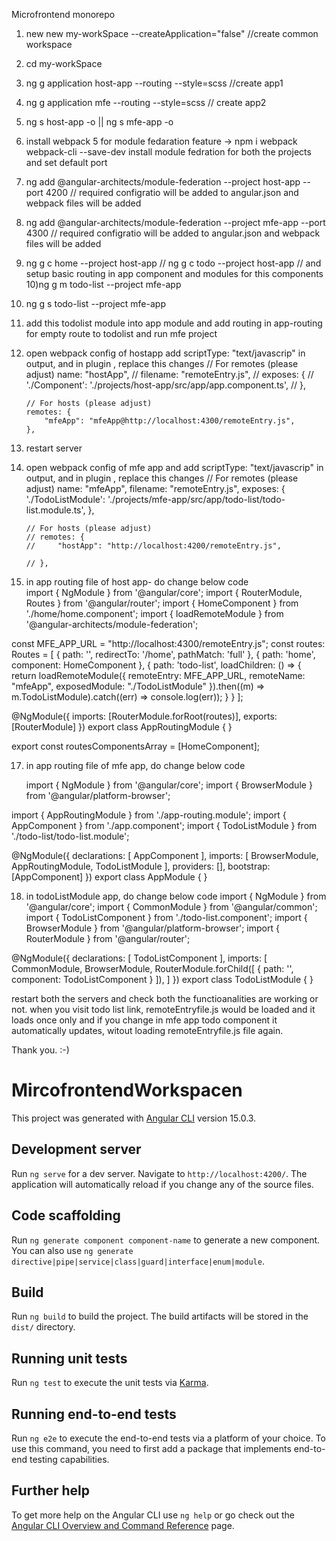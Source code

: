 
Microfrontend monorepo

1) new new my-workSpace --createApplication="false" //create common workspace
2) cd my-workSpace
3) ng g application host-app --routing  --style=scss //create app1
4) ng g application mfe --routing --style=scss // create app2
5) ng s host-app -o || ng s mfe-app -o
6) install webpack 5 for module fedaration feature -> npm i webpack webpack-cli --save-dev
install module fedration for both the projects and set default port 
7) ng add @angular-architects/module-federation --project host-app --port 4200 // required configratio will be added to angular.json and webpack files will be added
8) ng add @angular-architects/module-federation --project mfe-app --port 4300 // required configratio will be added to angular.json and webpack files will be added
9) ng g c home --project host-app // ng g c todo --project host-app // and setup basic routing in app component and modules for this components
10)ng g m todo-list --project mfe-app 
11) ng g s todo-list --project mfe-app
12) add this todolist module into app module and add routing in app-routing for empty route to todolist and run mfe project
13) open webpack config of hostapp add scriptType: "text/javascrip" in output, and in plugin , replace this changes
    // For remotes (please adjust)
        name: "hostApp",
        // filename: "remoteEntry.js",
        // exposes: {
        //     './Component': './projects/host-app/src/app/app.component.ts',
        // },        
        
        // For hosts (please adjust)
        remotes: {
            "mfeApp": "mfeApp@http://localhost:4300/remoteEntry.js",
        },


14) restart server
15) open webpack config of mfe app and add scriptType: "text/javascrip" in output, and in plugin , replace this changes 
    // For remotes (please adjust)
        name: "mfeApp",
        filename: "remoteEntry.js",
        exposes: {
            './TodoListModule': './projects/mfe-app/src/app/todo-list/todo-list.module.ts',
        },        
        
        // For hosts (please adjust)
        // remotes: {
        //     "hostApp": "http://localhost:4200/remoteEntry.js",

        // },

16) in app routing file of host app- do change below code   
    import { NgModule } from '@angular/core';
import { RouterModule, Routes } from '@angular/router';
import { HomeComponent } from './home/home.component';
import { loadRemoteModule } from '@angular-architects/module-federation';

const MFE_APP_URL = "http://localhost:4300/remoteEntry.js";
const routes: Routes = [
  { path: '', redirectTo: '/home', pathMatch: 'full' },
  { path: 'home', component: HomeComponent },
  { path: 'todo-list',
    loadChildren: () => {
      return loadRemoteModule({
        remoteEntry: MFE_APP_URL,
        remoteName: "mfeApp",
        exposedModule: "./TodoListModule"
      }).then((m) => m.TodoListModule).catch((err) => console.log(err));
    }
  }
];

@NgModule({
  imports: [RouterModule.forRoot(routes)],
  exports: [RouterModule]
})
export class AppRoutingModule { }

export const routesComponentsArray = [HomeComponent];

17) in app routing file of mfe app, do change below code

    import { NgModule } from '@angular/core';
import { BrowserModule } from '@angular/platform-browser';

import { AppRoutingModule } from './app-routing.module';
import { AppComponent } from './app.component';
import { TodoListModule } from './todo-list/todo-list.module';

@NgModule({
  declarations: [
    AppComponent
  ],
  imports: [
    BrowserModule,
    AppRoutingModule,
    TodoListModule
  ],
  providers: [],
  bootstrap: [AppComponent]
})
export class AppModule { }


18) in todoListModule app, do change below code
    import { NgModule } from '@angular/core';
import { CommonModule } from '@angular/common';
import { TodoListComponent } from './todo-list.component';
import { BrowserModule } from '@angular/platform-browser';
import { RouterModule } from '@angular/router';

@NgModule({
  declarations: [
    TodoListComponent
  ],
  imports: [
    CommonModule,
    BrowserModule,
    RouterModule.forChild([
      {
        path: '', component: TodoListComponent
      }
    ]),
  ]
})
export class TodoListModule { }


restart both the servers and check both the functioanalities are working or not.
when you visit todo list link, remoteEntryfile.js would be loaded and it loads once only and if you change in mfe app todo component it automatically updates, witout loading remoteEntryfile.js file again.

Thank you. :-)

# MircofrontendWorkspacen

This project was generated with [Angular CLI](https://github.com/angular/angular-cli) version 15.0.3.

## Development server

Run `ng serve` for a dev server. Navigate to `http://localhost:4200/`. The application will automatically reload if you change any of the source files.

## Code scaffolding

Run `ng generate component component-name` to generate a new component. You can also use `ng generate directive|pipe|service|class|guard|interface|enum|module`.

## Build

Run `ng build` to build the project. The build artifacts will be stored in the `dist/` directory.

## Running unit tests

Run `ng test` to execute the unit tests via [Karma](https://karma-runner.github.io).

## Running end-to-end tests

Run `ng e2e` to execute the end-to-end tests via a platform of your choice. To use this command, you need to first add a package that implements end-to-end testing capabilities.

## Further help

To get more help on the Angular CLI use `ng help` or go check out the [Angular CLI Overview and Command Reference](https://angular.io/cli) page.
